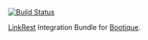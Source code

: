 [![Build Status](https://travis-ci.org/nhl/bootique-linkrest.svg)](https://travis-ci.org/nhl/bootique-linkrest)

[LinkRest](https://github.com/nhl/link-rest) Integration Bundle for [Bootique](https://github.com/nhl/bootique).
